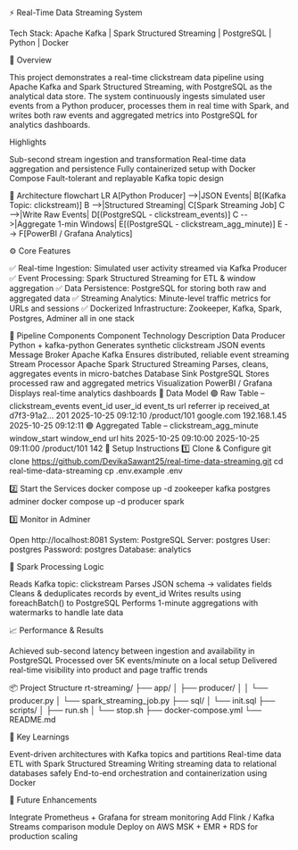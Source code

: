 ⚡ Real-Time Data Streaming System

Tech Stack: Apache Kafka | Spark Structured Streaming | PostgreSQL | Python | Docker

🧠 Overview

This project demonstrates a real-time clickstream data pipeline using
Apache Kafka and Spark Structured Streaming, with PostgreSQL as the analytical data store.
The system continuously ingests simulated user events from a Python producer,
processes them in real time with Spark, and writes both raw events and aggregated metrics into PostgreSQL for analytics dashboards.

Highlights

Sub-second stream ingestion and transformation
Real-time data aggregation and persistence
Fully containerized setup with Docker Compose
Fault-tolerant and replayable Kafka topic design

🧩 Architecture
flowchart LR
    A[Python Producer] -->|JSON Events| B[(Kafka Topic: clickstream)]
    B -->|Structured Streaming| C[Spark Streaming Job]
    C -->|Write Raw Events| D[(PostgreSQL - clickstream_events)]
    C -->|Aggregate 1-min Windows| E[(PostgreSQL - clickstream_agg_minute)]
    E --> F[PowerBI / Grafana Analytics]

⚙️ Core Features

✅ Real-time Ingestion: Simulated user activity streamed via Kafka Producer
✅ Event Processing: Spark Structured Streaming for ETL & window aggregation
✅ Data Persistence: PostgreSQL for storing both raw and aggregated data
✅ Streaming Analytics: Minute-level traffic metrics for URLs and sessions
✅ Dockerized Infrastructure: Zookeeper, Kafka, Spark, Postgres, Adminer all in one stack

🧱 Pipeline Components
Component	Technology	Description
Data Producer	Python + kafka-python	Generates synthetic clickstream JSON events
Message Broker	Apache Kafka	Ensures distributed, reliable event streaming
Stream Processor	Apache Spark Structured Streaming	Parses, cleans, aggregates events in micro-batches
Database Sink	PostgreSQL	Stores processed raw and aggregated metrics
Visualization	PowerBI / Grafana	Displays real-time analytics dashboards
🧮 Data Model
🟣 Raw Table – clickstream_events
event_id	user_id	event_ts	url	referrer	ip	received_at
d7f3-91a2...	201	2025-10-25 09:12:10	/product/101	google.com	192.168.1.45	2025-10-25 09:12:11
🟢 Aggregated Table – clickstream_agg_minute
window_start	window_end	url	hits
2025-10-25 09:10:00	2025-10-25 09:11:00	/product/101	142
🧰 Setup Instructions
1️⃣ Clone & Configure
git clone https://github.com/DevikaSawant25/real-time-data-streaming.git
cd real-time-data-streaming
cp .env.example .env

2️⃣ Start the Services
docker compose up -d zookeeper kafka postgres adminer
docker compose up -d producer spark

3️⃣ Monitor in Adminer

Open http://localhost:8081
System: PostgreSQL
Server: postgres
User: postgres
Password: postgres
Database: analytics

🧪 Spark Processing Logic

Reads Kafka topic: clickstream
Parses JSON schema → validates fields
Cleans & deduplicates records by event_id
Writes results using foreachBatch() to PostgreSQL
Performs 1-minute aggregations with watermarks to handle late data

📈 Performance & Results

Achieved sub-second latency between ingestion and availability in PostgreSQL
Processed over 5K events/minute on a local setup
Delivered real-time visibility into product and page traffic trends

📦 Project Structure
rt-streaming/
├── app/
│   ├── producer/
│   │   └── producer.py
│   └── spark_streaming_job.py
├── sql/
│   └── init.sql
├── scripts/
│   ├── run.sh
│   └── stop.sh
├── docker-compose.yml
└── README.md

🧠 Key Learnings

Event-driven architectures with Kafka topics and partitions
Real-time data ETL with Spark Structured Streaming
Writing streaming data to relational databases safely
End-to-end orchestration and containerization using Docker

🏁 Future Enhancements

Integrate Prometheus + Grafana for stream monitoring
Add Flink / Kafka Streams comparison module
Deploy on AWS MSK + EMR + RDS for production scaling
